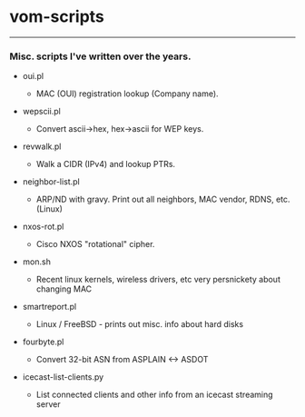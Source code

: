 # vom-scripts
---

### Misc. scripts I've written over the years.

* oui.pl
	* MAC (OUI) registration lookup (Company name).

* wepscii.pl
	* Convert ascii->hex, hex->ascii for WEP keys.

* revwalk.pl
	* Walk a CIDR (IPv4) and lookup PTRs.

* neighbor-list.pl
	* ARP/ND with gravy.  Print out all neighbors, MAC vendor, RDNS, etc.  (Linux)  

* nxos-rot.pl
	* Cisco NXOS "rotational" cipher.

* mon.sh
	* Recent linux kernels, wireless drivers, etc very persnickety about changing MAC

* smartreport.pl
	* Linux / FreeBSD - prints out misc. info about hard disks

* fourbyte.pl
	* Convert 32-bit ASN from ASPLAIN <-> ASDOT

* icecast-list-clients.py
	* List connected clients and other info from an icecast streaming server
